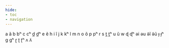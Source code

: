 ```yaml
---
hide:
- toc
- navigation
---
```

a
ã
b
bʰ
c
cʰ
d̪
d̪ʰ
e
ẽ
h
i
ĩ
j
k
kʰ
l
m
n
o
õ
p
pʰ
r
s
t̪
t̪ʰ
u
ũ
w
ɖ
ɖʰ
əi
əu
ə̃ĩ
ə̃ũ
ɟ
ɟʰ
ɡ
ɡʰ
ɽ
ʈ
ʈʰ
ʌ
ʌ̃
